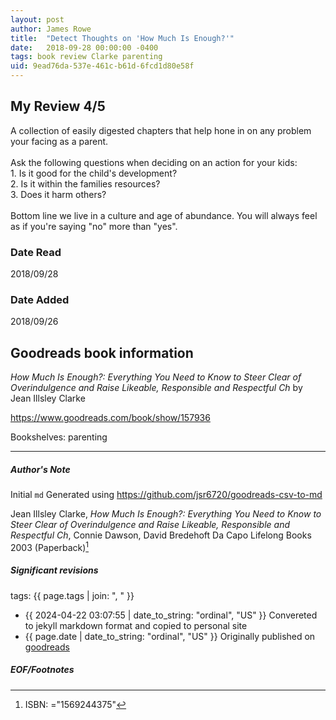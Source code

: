 ```yaml
---
layout: post
author: James Rowe
title:  "Detect Thoughts on 'How Much Is Enough?'"
date:   2018-09-28 00:00:00 -0400
tags: book review Clarke parenting
uid: 9ead76da-537e-461c-b61d-6fcd1d80e58f
---
```


<!-- highly dependent on how you personally use jekyll templates, and how you want this to show up -->
<!-- escape any jekyll keys with double brackets -->

## My Review 4/5

A collection of easily digested chapters that help hone in on any problem your facing as a parent.<br/><br/>Ask the following questions when deciding on an action for your kids:<br/>1. Is it good for the child's development?<br/>2. Is it within the families resources?<br/>3. Does it harm others?<br/><br/>Bottom line we live in a culture and age of abundance. You will always feel as if you're saying "no" more than "yes".

### Date Read
2018/09/28

### Date Added
2018/09/26

## Goodreads book information

*How Much Is Enough?: Everything You Need to Know to Steer Clear of Overindulgence and Raise Likeable, Responsible and Respectful Ch* by Jean Illsley Clarke

https://www.goodreads.com/book/show/157936

Bookshelves: parenting

---

##### Author's Note

Initial `md` Generated using https://github.com/jsr6720/goodreads-csv-to-md

Jean Illsley Clarke, *How Much Is Enough?: Everything You Need to Know to Steer Clear of Overindulgence and Raise Likeable, Responsible and Respectful Ch*, Connie Dawson, David Bredehoft Da Capo Lifelong Books 2003 (Paperback)[^1]

##### Significant revisions

tags: {{ page.tags | join: ", " }} <!-- todo move this somewhere -->

- {{ 2024-04-22 03:07:55 | date_to_string: "ordinal", "US" }} Convereted to jekyll markdown format and copied to personal site
- {{ page.date | date_to_string: "ordinal", "US" }} Originally published on [goodreads](https://www.goodreads.com)

##### EOF/Footnotes

[^1]: ISBN: ="1569244375"